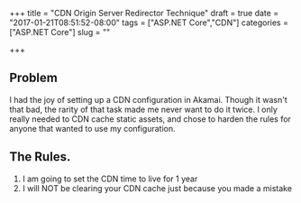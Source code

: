 +++
title = "CDN Origin Server Redirector Technique"
draft = true
date = "2017-01-21T08:51:52-08:00"
tags = ["ASP.NET Core","CDN"]
categories = ["ASP.NET Core"]
slug = ""

+++

## Problem
I had the joy of setting up a CDN configuration in Akamai.  Though it wasn't that bad, the rarity of that task made me never want to do it twice.
I only really needed to CDN cache static assets, and chose to harden the rules for anyone that wanted to use my configuration.

## The Rules.
1. I am going to set the CDN time to live for 1 year
2. I will NOT be clearing your CDN cache just because you made a mistake

